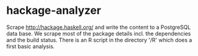 # hackage-analyzer

Scrape http://hackage.haskell.org/ and write the content to a PostgreSQL data base. We scrape most of the package details incl. the dependencies and the build status. There is an R script in the directory '/R' which does a first basic analysis.
